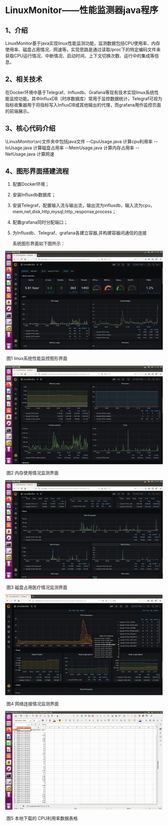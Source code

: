 # LinuxMonitor——性能监测器java程序

## 1、介绍

LinuxMonitor基于java实现linux性能监测功能，监测数据包括CPU使用率、内存使用率、磁盘占用情况、网速等。实现思路是通过读取/proc下的特定编码文件来获取CPU运行情况、中断情况、启动时间、上下文切换次数、运行中的集成等信息。

## 2、相关技术

在Docker环境中基于Telegraf、Influxdb、Grafana等现有技术实现linux系统性能监控功能。其中InfluxDB（时序数据库）常用于监控数据统计，Telegraf可视为指标收集器用于将指标写入InfluxDB或其他输出的代理，而grafana用作监控页面的前端展示。

## 3、核心代码介绍

\LinuxMonitor\src文件夹中包括java文件
    --CpuUsage.java  计算cpu利用率
    --IoUsage.java     计算磁盘占用率
    --MemUsage.java 计算内存占用率
    --NetUsage.java    计算网速

## 4、图形界面搭建流程

1. 配置Docker环境；
2. 安装Influxdb数据库；
3. 安装Telegraf，配置输入流与输出流，输出流为influxdb，输入流为cpu，mem,net,disk,http,mysql,http_response,process；
4. 配置grafana同时分配端口；
5. 为Influxdb、Telegraf、grafana各建立容器,并构建容器间通信的连接

   系统图形界面如下图所示：

![img](READMED.assets/wps7C87.tmp.jpg)

​																						图1 linux系统性能监控图形界面

![img](READMED.assets/wpsF10C.tmp.jpg)

​																						图2 内存使用情况监测界面

![img](READMED.assets/wps4392.tmp.jpg)

​																						图3 磁盘占用医疗情况监测界面

![img](READMED.assets/wps9C42.tmp.jpg)

​																							图4 网络连接情况监测界面

![img](READMED.assets/wps3445.tmp.jpg)

​																				图5 本地下载的 CPU利用率数据表格		

